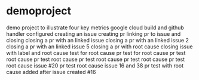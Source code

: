 # demoproject
demo project to illustrate four key metrics
google cloud build and github handler configured 
creating an issue creating pr linking pr to issue and closing
closing a pr with an linked issue
closing a pr with an linked issue 2
closing a pr with an linked issue 5
closing a pr with root cause
closing issue with label and root cause
test for root cause
pr test for root cause
pr test root cause
pr test root cause
pr test root cause
pr test root cause
pr test root cause issue #20
pr test root cause issue 16 and 38
pr test with root cause added after issue created #16
